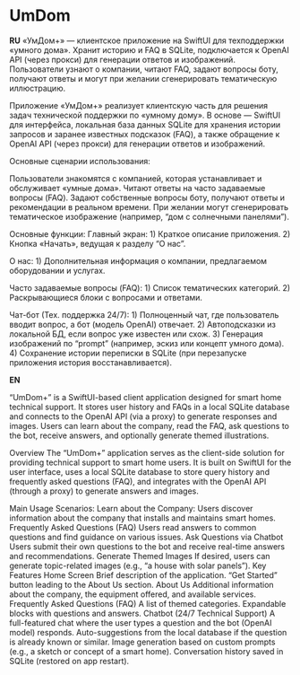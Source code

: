 # UmDom

**RU**
«УмДом+» — клиентское приложение на SwiftUI для техподдержки «умного дома». Хранит историю и FAQ в SQLite, подключается к OpenAI API (через прокси) для генерации ответов и изображений. Пользователи узнают о компании, читают FAQ, задают вопросы боту, получают ответы и могут при желании сгенерировать тематическую иллюстрацию.


Приложение «УмДом+» реализует клиентскую часть для решения задач технической поддержки по «умному дому». В основе — SwiftUI для интерфейса, локальная база данных SQLite для хранения истории запросов и заранее известных подсказок (FAQ), а также обращение к OpenAI API (через прокси) для генерации ответов и изображений.

Основные сценарии использования:

Пользователи знакомятся с компанией, которая устанавливает и обслуживает «умные дома».
Читают ответы на часто задаваемые вопросы (FAQ).
Задают собственные вопросы боту, получают ответы и рекомендации в реальном времени.
При желании могут сгенерировать тематическое изображение (например, “дом с солнечными панелями”).


Основные функции:
  Главный экран:
    1) Краткое описание приложения.
    2) Кнопка «Начать», ведущая к разделу “О нас”.
     
  О нас:
    1) Дополнительная информация о компании, предлагаемом оборудовании и услугах.
     
  Часто задаваемые вопросы (FAQ):
    1) Список тематических категорий.
    2) Раскрывающиеся блоки с вопросами и ответами.
     
  Чат-бот (Тех. поддержка 24/7):
    1) Полноценный чат, где пользователь вводит вопрос, а бот (модель OpenAI) отвечает.
    2) Автоподсказки из локальной БД, если вопрос уже известен или схож.
    3) Генерация изображений по “prompt” (например, эскиз или концепт умного дома).
    4) Сохранение истории переписки в SQLite (при перезапуске приложения история восстанавливается).

**EN**

“UmDom+” is a SwiftUI-based client application designed for smart home technical support. It stores user history and FAQs in a local SQLite database and connects to the OpenAI API (via a proxy) to generate responses and images. Users can learn about the company, read the FAQ, ask questions to the bot, receive answers, and optionally generate themed illustrations.

Overview
The “UmDom+” application serves as the client-side solution for providing technical support to smart home users. It is built on SwiftUI for the user interface, uses a local SQLite database to store query history and frequently asked questions (FAQ), and integrates with the OpenAI API (through a proxy) to generate answers and images.

Main Usage Scenarios:
  Learn about the Company:
  Users discover information about the company that installs and maintains smart homes.
  Frequently Asked Questions (FAQ)
  Users read answers to common questions and find guidance on various issues.
  Ask Questions via Chatbot
  Users submit their own questions to the bot and receive real-time answers and recommendations.
  Generate Themed Images
  If desired, users can generate topic-related images (e.g., “a house with solar panels”).
  Key Features
  Home Screen
  Brief description of the application.
  “Get Started” button leading to the About Us section.
  About Us
  Additional information about the company, the equipment offered, and available services.
  Frequently Asked Questions (FAQ)
  A list of themed categories.
  Expandable blocks with questions and answers.
  Chatbot (24/7 Technical Support)
  A full-featured chat where the user types a question and the bot (OpenAI model) responds.
  Auto-suggestions from the local database if the question is already known or similar.
  Image generation based on custom prompts (e.g., a sketch or concept of a smart home).
  Conversation history saved in SQLite (restored on app restart).
